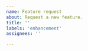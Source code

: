 ```yaml
---
name: Feature request
about: Request a new feature.
title: ''
labels: 'enhancement'
assignees: ''

---
```


<!--

Thanks for taking the time to file a feature request! Please take the time to search for an existing feature request, to avoid creating duplicate requests. If you find an existing feature request, please give it a thumbs-up reaction, as we'll use these reactions to help prioritize the implementation of these features in the future.

If the feature has not yet been filed, then please describe the feature you'd like to see become a part of RStudio. See:

https://github.com/rstudio/rstudio/wiki/Writing-Good-Feature-Requests

for a guide on how to write good feature requests.

-->
